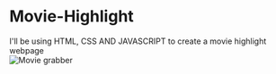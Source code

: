 # Movie-Highlight
I'll be using HTML, CSS AND JAVASCRIPT to create a movie highlight webpage  
![Movie grabber](https://user-images.githubusercontent.com/103696869/177961860-dacec11b-5f5f-469a-a1e0-128078f4a217.jpg)
